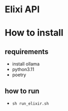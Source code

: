 # Elixi API 

# How to install 

## requirements
- install ollama
- python3.11
- poetry


## how to run 

 - `sh run_elixir.sh`


